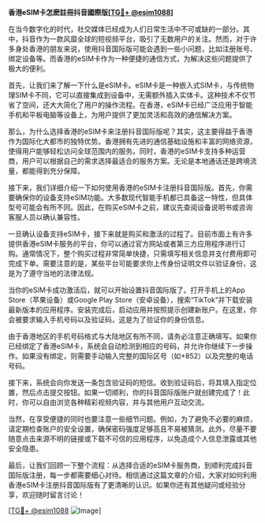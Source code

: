 **香港eSIM卡怎麽註冊抖音國際版[[TG💪+ @esim1088](https://t.me/s/esim1088)]**

在当今数字化的时代，社交媒体已经成为人们日常生活中不可或缺的一部分。其中，抖音作为一款风靡全球的短视频平台，吸引了无数用户的关注。然而，对于许多身处香港的朋友来说，使用抖音国际版可能会遇到一些小问题，比如注册账号、绑定设备等。而香港的eSIM卡作为一种便捷的通信方式，为解决这些问题提供了极大的便利。

首先，让我们来了解一下什么是eSIM卡。eSIM卡是一种嵌入式SIM卡，与传统物理SIM卡不同，它可以直接集成到设备中，无需额外插入实体卡。这种技术不仅节省了空间，还大大简化了用户的操作流程。在香港，eSIM卡已经广泛应用于智能手机和平板电脑等设备上，为用户提供了更加灵活和高效的通信解决方案。

那么，为什么选择香港的eSIM卡来注册抖音国际版呢？其实，这主要得益于香港作为国际化大都市的独特优势。香港拥有先进的通信基础设施和丰富的网络资源，使得用户能够轻松访问全球范围内的服务。同时，香港的eSIM卡支持多种运营商，用户可以根据自己的需求选择最适合的服务方案。无论是本地通话还是跨境流量，都能得到充分保障。

接下来，我们详细介绍一下如何使用香港的eSIM卡注册抖音国际版。首先，你需要确保你的设备支持eSIM功能。大多数现代智能手机都已具备这一特性，但具体型号可能会有所不同。因此，在购买eSIM卡之前，建议先查阅设备说明书或咨询客服人员以确认兼容性。

一旦确认设备支持eSIM卡，接下来就是购买和激活的过程了。目前市面上有许多提供香港eSIM卡服务的平台，你可以通过官方网站或者第三方应用程序进行订购。通常情况下，整个购买过程非常简单快捷，只需填写相关信息并支付费用即可完成下单。需要注意的是，某些平台可能要求你上传身份证明文件以验证身份，这是为了遵守当地的法律法规。

当你的eSIM卡成功激活后，就可以开始设置抖音国际版了。打开手机上的App Store（苹果设备）或Google Play Store（安卓设备），搜索“TikTok”并下载安装最新版本的应用程序。安装完成后，启动应用并按照提示创建新账户。在这里，你会被要求输入手机号码以及验证码，这是为了验证你的身份信息。

由于香港地区的手机号码格式与大陆地区有所不同，请务必注意正确填写。如果你已经绑定了香港eSIM卡，系统会自动检测到相应的号码，并允许你继续下一步操作。如果没有绑定，则需要手动输入完整的国际区号（如+852）以及完整的电话号码。

接下来，系统会向你发送一条包含验证码的短信。收到验证码后，将其填入指定位置，然后点击提交按钮。如果一切顺利，你的抖音国际版账户就创建完成了！此时，你可以自由浏览各种精彩视频内容，并与其他用户互动交流。

当然，在享受便捷的同时也要注意一些细节问题。例如，为了避免不必要的麻烦，请定期检查账户的安全设置，确保密码强度足够高且不易被猜测。此外，尽量不要随意点击来源不明的链接或下载不可信的应用程序，以免造成个人信息泄露或其他安全隐患。

最后，让我们回顾一下整个流程：从选择合适的eSIM卡服务商，到顺利完成抖音国际版注册，每一步都需要细心对待。相信通过这篇文章的介绍，大家对如何利用香港eSIM卡注册抖音国际版有了更清晰的认识。如果你还有其他疑问或经验分享，欢迎随时留言讨论！

[[TG💪+ @esim1088](https://t.me/s/esim1088) ![Image](https://i.postimg.cc/4NQfJmqS/Snipaste-2025-05-13-00-14-12.png)]